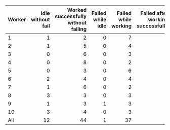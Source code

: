 | Worker   |   Idle without fail |   Worked successfully<br>without failing |   Failed while idle |   Failed while working |   Failed after<br>working successfully |   Non Critical Failures |   Total Failures |   Working times |
|:---------|--------------------:|-----------------------------------------:|--------------------:|-----------------------:|---------------------------------------:|------------------------:|-----------------:|----------------:|
| 1        |                   1 |                                        2 |                   0 |                      7 |                                      0 |                       0 |                7 |               9 |
| 2        |                   1 |                                        5 |                   0 |                      4 |                                      0 |                       0 |                4 |               9 |
| 3        |                   0 |                                        6 |                   0 |                      3 |                                      1 |                       1 |                4 |              10 |
| 4        |                   0 |                                        8 |                   0 |                      2 |                                      0 |                       0 |                2 |              10 |
| 5        |                   0 |                                        3 |                   0 |                      6 |                                      1 |                       1 |                7 |              10 |
| 6        |                   2 |                                        4 |                   0 |                      4 |                                      0 |                       0 |                4 |               8 |
| 7        |                   1 |                                        6 |                   0 |                      2 |                                      1 |                       1 |                3 |               9 |
| 8        |                   3 |                                        3 |                   0 |                      3 |                                      1 |                       1 |                4 |               7 |
| 9        |                   1 |                                        3 |                   1 |                      3 |                                      2 |                       3 |                6 |               8 |
| 10       |                   3 |                                        4 |                   0 |                      3 |                                      0 |                       0 |                3 |               7 |
| All      |                  12 |                                       44 |                   1 |                     37 |                                      6 |                       7 |               44 |              87 |